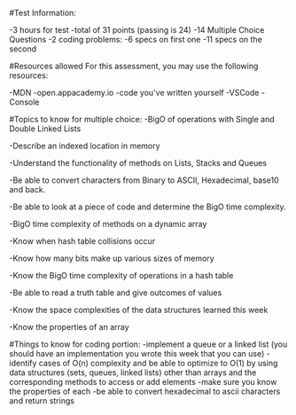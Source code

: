 #Test Information:

-3 hours for test -total of 31 points (passing is 24) 
-14 Multiple Choice Questions 
-2 coding problems: 
    -6 specs on first one 
    -11 specs on the second



#Resources allowed For this assessment, you may use the following resources:

-MDN 
-open.appacademy.io 
-code you've written yourself 
-VSCode 
-Console


#Topics to know for multiple choice: 
-BigO of operations with Single and Double
Linked Lists

-Describe an indexed location in memory

-Understand the functionality of methods on Lists, Stacks and Queues

-Be able to convert characters from Binary to ASCII, Hexadecimal, base10 and
back.

-Be able to look at a piece of code and determine the BigO time complexity.

-BigO time complexity of methods on a dynamic array

-Know when hash table collisions occur

-Know how many bits make up various sizes of memory

-Know the BigO time complexity of operations in a hash table

-Be able to read a truth table and give outcomes of values

-Know the space complexities of the data structures learned this week

-Know the properties of an array


#Things to know for coding portion: 
-implement a queue or a linked list (you should have an implementation you wrote this 
week that you can use)
-identify cases of O(n) complexity and be able to optimize to O(1) 
by using data structures (sets, queues, linked lists) other than 
arrays and the corresponding methods to access or add elements 
    -make sure you know the properties of each 
-be able to convert hexadecimal to ascii characters and return strings


